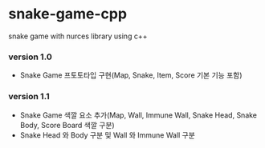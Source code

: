 # snake-game-cpp
snake game with nurces library using c++

### version 1.0
- Snake Game 프토토타입 구현(Map, Snake, Item, Score 기본 기능 포함)
### version 1.1
- Snake Game 색깔 요소 추가(Map, Wall, Immune Wall, Snake Head, Snake Body, Score Board 색깔 구분)
- Snake Head 와 Body 구분 및 Wall 와 Immune Wall 구분
